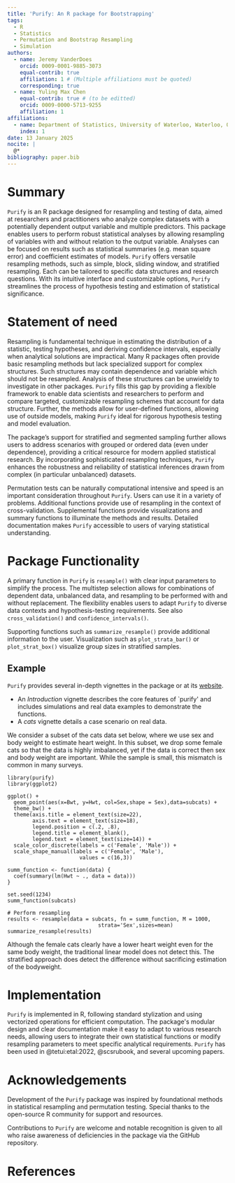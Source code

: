 ```yaml
---
title: 'Purify: An R package for Bootstrapping'
tags:
  - R
  - Statistics
  - Permutation and Bootstrap Resampling
  - Simulation
authors:
  - name: Jeremy VanderDoes
    orcid: 0009-0001-9885-3073
    equal-contrib: true 
    affiliation: 1 # (Multiple affiliations must be quoted)
    corresponding: true
  - name: Yuling Max Chen
    equal-contrib: true # (to be editted)
    orcid: 0009-0000-5713-9255
    affiliation: 1
affiliations:
  - name: Department of Statistics, University of Waterloo, Waterloo, ON, Canada
    index: 1
date: 13 January 2025
nocite: | 
  @*
bibliography: paper.bib
---
```


# Summary

`Purify` is an R package designed for resampling and testing of data, aimed at 
researchers and practitioners who analyze complex datasets with a potentially dependent output 
variable and multiple predictors. This package enables users to perform robust 
statistical analyses by allowing resampling of variables with and without relation
to the output variable. Analyses can be focused on results such as 
statistical summaries (e.g. mean square error) and coefficient estimates of models. 
`Purify` offers versatile resampling methods, such as simple, block, sliding window, 
and stratified resampling. Each can be tailored to specific data structures and 
research questions. With its intuitive interface and customizable options, 
`Purify` streamlines the process of hypothesis testing and estimation of 
statistical significance.

# Statement of need

Resampling is fundamental technique in estimating the distribution of a 
statistic, testing hypotheses, and deriving confidence intervals, especially 
when analytical solutions are impractical. Many R packages often provide 
basic resampling methods but lack specialized support for complex structures.
Such structures may contain dependence and variable which should not be resampled.
Analysis of these structures can be unwieldy to investigate in other packages. 
`Purify` fills this gap by providing a flexible framework to enable data 
scientists and researchers to perform and compare targeted, customizable 
resampling schemes that account for data structure. Further, the methods allow 
for user-defined functions, allowing use of outside models, making `Purify` 
ideal for rigorous hypothesis testing and model evaluation. 

The package’s support for stratified and segmented sampling further allows users 
to address scenarios with grouped or ordered data (even under dependence), 
providing a critical resource for modern applied statistical research. By 
incorporating sophisticated resampling techniques, `Purify` enhances the 
robustness and reliability of statistical inferences drawn from complex 
(in particular unbalanced) datasets.

Permutation tests can be naturally computational intensive and speed is an 
important consideration throughout `Purify`. Users can use it in a variety of 
problems. Additional functions provide use of resampling in the context of
cross-validation. Supplemental functions provide visualizations and summary 
functions to illuminate the methods and results. Detailed documentation makes 
`Purify` accessible to users of varying statistical understanding.


# Package Functionality

A primary function in `Purify` is `resample()` with clear input parameters 
to simplify the process. The multistep selection allows for combinations of 
dependent data, unbalanced data, and resampling to be performed with and without 
replacement. The flexibility enables users to adapt `Purify` to diverse data 
contexts and hypothesis-testing requirements. See also `cross_validation()` and
`confidence_intervals()`.

Supporting functions such as `summarize_resample()` provide additional 
information to the user. Visualization such as `plot_strata_bar()` or 
`plot_strat_box()` visualize group sizes in stratified samples.


## Example

`Purify` provides several in-depth vignettes in the package or at its 
[website](https://jrvanderdoes.github.io/purify/).

- An *Introduction* vignette describes the core features of `purify' 
  and includes simulations and real data examples to demonstrate the functions.
- A *cats* vignette details a case scenario on real data.

We consider a subset of the cats data set below, where we use sex and body 
weight to estimate heart weight. In this subset, we drop some female cats so 
that the data is highly imbalanced, yet if the data is correct then sex and 
body weight are important. While the sample is small, this mismatch is common 
in many surveys.
```{r setup, echo=FALSE}
library(purify)
library(ggplot2)
```

```{r example_plot, echo=FALSE}
ggplot() +
  geom_point(aes(x=Bwt, y=Hwt, col=Sex,shape = Sex),data=subcats) +
  theme_bw() +
  theme(axis.title = element_text(size=22),
        axis.text = element_text(size=18),
        legend.position = c(.2, .8),
        legend.title = element_blank(),
        legend.text = element_text(size=14)) +
  scale_color_discrete(labels = c('Female', 'Male')) +
  scale_shape_manual(labels = c('Female', 'Male'),
                       values = c(16,3))
```

```{r example}  
summ_function <- function(data) {
  coef(summary(lm(Hwt ~ ., data = data)))
}

set.seed(1234)
summ_function(subcats)

# Perform resampling
results <- resample(data = subcats, fn = summ_function, M = 1000,
                             strata='Sex',sizes=mean)
summarize_resample(results)
```

Although the female cats clearly have a lower heart weight even for the same 
body weight, the traditional linear model does not detect this. The stratified 
approach does detect the difference without sacrificing estimation of the bodyweight.

# Implementation

`Purify` is implemented in R, following standard stylization and using 
vectorized operations for efficient computation. The package's modular design 
and clear documentation make it easy to adapt to various research needs, 
allowing users to integrate their own statistical functions or modify resampling 
parameters to meet specific analytical requirements. `Purify` has been used 
in @tetui:etal:2022, @scsrubook, and several upcoming papers.


# Acknowledgements

Development of the `Purify` package was inspired by foundational methods in 
statistical resampling and permutation testing. Special thanks to the 
open-source R community for support and resources.

Contributions to `Purify` are welcome and notable recognition is given to all 
who raise awareness of deficiencies in the package via the GitHub repository.


# References


<!--The paper should be between 250-1000 words.-->

<!--See an example paper at [website](https://joss.readthedocs.io/en/latest/example_paper.html).-->

<!--Format details at [website](https://joss.readthedocs.io/en/latest/paper.html), perhaps also see [website](https://joss.readthedocs.io/en/latest/submitting.html)-->


